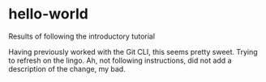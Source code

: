 # hello-world
Results of following the introductory tutorial

Having previously worked with the Git CLI, this seems pretty sweet. Trying to refresh on the lingo.
Ah, not following instructions, did not add a description of the change, my bad.
